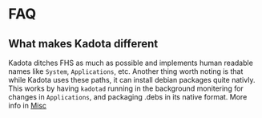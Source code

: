 # FAQ

## What makes Kadota different
Kadota ditches FHS as much as possible and implements human readable names like ```System```, ```Applications```, etc.
Another thing worth noting is that while Kadota uses these paths, it can install debian packages quite nativly. This
works by having ```kadotad``` running in the background monitering for changes in ```Applications```, and packaging .debs in its native format.
More info in [Misc](Misc.md)
